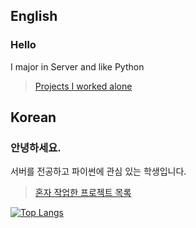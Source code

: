 ## English
### Hello

I major in Server and like Python
> [Projects I worked alone](https://yujunkim-project.notion.site/6ef2feb97d6548658c6a651fa000b5c9?v=1691ad80ab1f44d4a79930fc2dfcf97e&pvs=4)

## Korean
### 안녕하세요.

서버를 전공하고 파이썬에 관심 있는 학생입니다.
> [혼자 작업한 프로젝트 목록](https://yujunkim-project.notion.site/6ef2feb97d6548658c6a651fa000b5c9?v=1691ad80ab1f44d4a79930fc2dfcf97e&pvs=4)

[![Top Langs](https://github-readme-stats.vercel.app/api/top-langs/?username=ckfejrdld)](https://github.com/anuraghazra/github-readme-stats)

